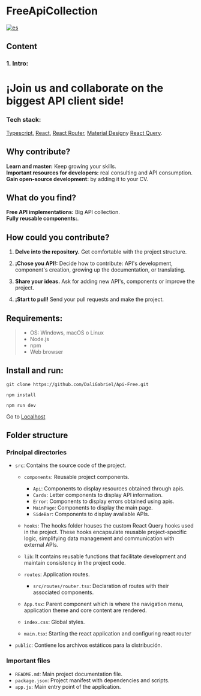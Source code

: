 # FreeApiCollection

[![es](https://img.shields.io/badge/lang-es-yellow.svg)](https://github.com/DaliGabriel/Api-Free/blob/main/README.es.md)

## Content

### **1. Intro:**

# **¡Join us and collaborate on the biggest API client side!**

### Tech stack:

<a href="https://www.typescriptlang.org/" target="_blank" rel="noopener noreferrer">Typescript</a>,
<a href="https://react.dev/" target="_blank" rel="noopener noreferrer">React</a>,
<a href="https://reactrouter.com/en/main" target="_blank" rel="noopener noreferrer">React Router</a>,
<a href="https://mui.com/" target="_blank" rel="noopener noreferrer">Material Design</a>y
<a href="https://tanstack.com/query/v3/" target="_blank" rel="noopener noreferrer">React Query</a>.

## **Why contribute?**

**Learn and master:** Keep growing your skills.
<br>
**Important resources for developers:** real consulting and API consumption.
<br>
**Gain open-source development:**  by adding it to your CV.

## **What do you find?**

**Free API  implementations:** Big API  collection.
<br>
**Fully reusable components:**.

## **How could you contribute?**

1. **Delve into the repository.** Get comfortable with the project structure.

2. **¡Chose you API!:** Decide how to contribute: API's development, component's creation, growing up the documentation, or translating.

4. **Share your ideas.** Ask for adding new API's, components or improve the project.

5. **¡Start to pull!** Send your pull requests and make the project.


## **Requirements:**

> - OS: Windows, macOS o Linux
> - Node.js
> - npm
> - Web browser

## **Install and run:**

```
git clone https://github.com/DaliGabriel/Api-Free.git 
```

```
npm install
```

```
npm run dev
```
Go to
<a href="http://localhost:5173" target="_blank" rel="noopener noreferrer">Localhost</a>

## Folder structure

### Principal directories

* `src`: Contains the source code of the project.
    * `components`: Reusable project components.
        * `Api`: Components to display resources obtained through apis.
        * `Cards`: Letter components to display API information.
        * `Error`: Components to display errors obtained using apis.
        * `MainPage`: Components to display the main page.
        * `SideBar`: Components to display available APIs.
    * `hooks`: The hooks folder houses the custom React Query hooks used in the project. These hooks encapsulate reusable project-specific logic, simplifying data management and communication with external APIs.
    * `lib`: It contains reusable functions that facilitate development and maintain consistency in the project code.
        
    * `routes`: Application routes.    
        * `src/routes/router.tsx`: Declaration of routes with their associated components.
    * `App.tsx`: Parent component which is where the navigation menu, application theme and core content are rendered.
    * `index.css`: Global styles.
    * `main.tsx`: Starting the react application and configuring react router
* `public`: Contiene los archivos estáticos para la distribución.

### Important files

* `README.md`: Main project documentation file.
* `package.json`: Project manifest with dependencies and scripts.
* `app.js`: Main entry point of the application.






